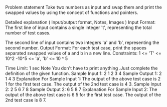 Problem statement
Take two numbers as input and swap them and print the swapped values by using the concept of functions and pointers.

Detailed explanation ( Input/output format, Notes, Images )
Input Format:
The first line of input contains a single integer 't', representing the total number of test cases.

The second line of input contains two integers 'a' and 'b', representing the second number. 
Output Format:
For each test case, print the spaces separated swapped values of a and b in a new line.
Constraints:
1 <= 'T' <= 10^2
-10^5 <= 'a', 'b' <= 10 ^ 5

Time Limit: 1 sec
Note
You don't have to print anything .Just complete the definition of the given function.
Sample Input 1:
2
1 2 
3 4
Sample Output 1:
2 1
4 3
Explanation For Sample Input 1:
The output of the above test case is 2 1 for the first test case.
The output of the 2nd test case is 4 3.
Sample Input 2:
2
5 6
7 8
Sample Output 2:
6 5
8 7
Explanation For Sample Input 2:
The output of the above test case is  6 5 for the first test case.
The output of the 2nd test case is 8 7.

